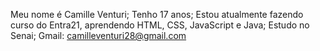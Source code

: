 Meu nome é Camille Venturi;
Tenho 17 anos;
Estou atualmente fazendo curso do Entra21, aprendendo HTML, CSS, JavaScript e Java;
Estudo no Senai;
Gmail: camilleventuri28@gmail.com
